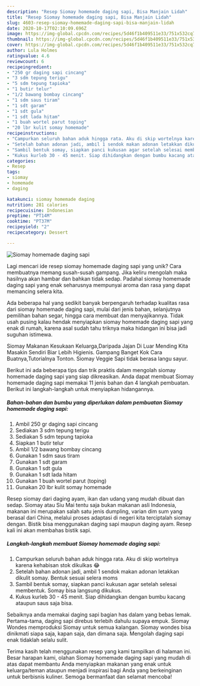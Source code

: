 ```yaml
---
description: "Resep Siomay homemade daging sapi, Bisa Manjain Lidah"
title: "Resep Siomay homemade daging sapi, Bisa Manjain Lidah"
slug: 4603-resep-siomay-homemade-daging-sapi-bisa-manjain-lidah
date: 2020-10-17T02:10:09.696Z
image: https://img-global.cpcdn.com/recipes/5d46f1b409511e33/751x532cq70/siomay-homemade-daging-sapi-foto-resep-utama.jpg
thumbnail: https://img-global.cpcdn.com/recipes/5d46f1b409511e33/751x532cq70/siomay-homemade-daging-sapi-foto-resep-utama.jpg
cover: https://img-global.cpcdn.com/recipes/5d46f1b409511e33/751x532cq70/siomay-homemade-daging-sapi-foto-resep-utama.jpg
author: Lula Holmes
ratingvalue: 4.6
reviewcount: 6
recipeingredient:
- "250 gr daging sapi cincang"
- "3 sdm tepung terigu"
- "5 sdm tepung tapioka"
- "1 butir telur"
- "1/2 bawang bombay cincang"
- "1 sdm saus tiram"
- "1 sdt garam"
- "1 sdt gula"
- "1 sdt lada hitam"
- "1 buah wortel parut toping"
- "20 lbr kulit somay homemade"
recipeinstructions:
- "Campurkan seluruh bahan aduk hingga rata. Aku di skip wortelnya karena kehabisan stok dikulkas 😂"
- "Setelah bahan adonan jadi, ambil 1 sendok makan adonan letakkan dikulit somay. Bentuk sesuai selera moms"
- "Sambil bentuk somay, siapkan panci kukusan agar setelah selesai membentuk. Somay bisa langsung dikukus."
- "Kukus kurleb 30 - 45 menit. Siap dihidangkan dengan bumbu kacang ataupun saus saja bisa."
categories:
- Resep
tags:
- siomay
- homemade
- daging

katakunci: siomay homemade daging 
nutrition: 281 calories
recipecuisine: Indonesian
preptime: "PT14M"
cooktime: "PT37M"
recipeyield: "2"
recipecategory: Dessert

---
```



![Siomay homemade daging sapi](https://img-global.cpcdn.com/recipes/5d46f1b409511e33/751x532cq70/siomay-homemade-daging-sapi-foto-resep-utama.jpg)

Lagi mencari ide resep siomay homemade daging sapi yang unik? Cara membuatnya memang susah-susah gampang. Jika keliru mengolah maka hasilnya akan hambar dan bahkan tidak sedap. Padahal siomay homemade daging sapi yang enak seharusnya mempunyai aroma dan rasa yang dapat memancing selera kita.

Ada beberapa hal yang sedikit banyak berpengaruh terhadap kualitas rasa dari siomay homemade daging sapi, mulai dari jenis bahan, selanjutnya pemilihan bahan segar, hingga cara membuat dan menyajikannya. Tidak usah pusing kalau hendak menyiapkan siomay homemade daging sapi yang enak di rumah, karena asal sudah tahu triknya maka hidangan ini bisa jadi suguhan istimewa.

Siomay Makanan Kesukaan Keluarga,Daripada Jajan Di Luar Mending Kita Masakin Sendiri Biar Lebih Higienis. Gampang Banget Kok Cara Buatnya,Tutorialnya Tonton. Siomay Veggie Sapi tidak berasa langu sayur.


Berikut ini ada beberapa tips dan trik praktis dalam mengolah siomay homemade daging sapi yang siap dikreasikan. Anda dapat membuat Siomay homemade daging sapi memakai 11 jenis bahan dan 4 langkah pembuatan. Berikut ini langkah-langkah untuk menyiapkan hidangannya.

<!--inarticleads1-->

##### Bahan-bahan dan bumbu yang diperlukan dalam pembuatan Siomay homemade daging sapi:

1. Ambil 250 gr daging sapi cincang
1. Sediakan 3 sdm tepung terigu
1. Sediakan 5 sdm tepung tapioka
1. Siapkan 1 butir telur
1. Ambil 1/2 bawang bombay cincang
1. Gunakan 1 sdm saus tiram
1. Gunakan 1 sdt garam
1. Gunakan 1 sdt gula
1. Gunakan 1 sdt lada hitam
1. Gunakan 1 buah wortel parut (toping)
1. Gunakan 20 lbr kulit somay homemade


Resep siomay dari daging ayam, ikan dan udang yang mudah dibuat dan sedap. Siomay atau Siu Mai tentu saja bukan makanan asli Indonesia, makanan ini merupakan salah satu jenis dumpling, varian dim sum yang berasal dari China, melalui proses adaptasi di negeri kita terciptalah siomay dengan. Bistik bisa menggunakan daging sapi maupun daging ayam. Resep kali ini akan membahas bistik sapi. 

<!--inarticleads2-->

##### Langkah-langkah membuat Siomay homemade daging sapi:

1. Campurkan seluruh bahan aduk hingga rata. Aku di skip wortelnya karena kehabisan stok dikulkas 😂
1. Setelah bahan adonan jadi, ambil 1 sendok makan adonan letakkan dikulit somay. Bentuk sesuai selera moms
1. Sambil bentuk somay, siapkan panci kukusan agar setelah selesai membentuk. Somay bisa langsung dikukus.
1. Kukus kurleb 30 - 45 menit. Siap dihidangkan dengan bumbu kacang ataupun saus saja bisa.


Sebaiknya anda memakai daging sapi bagian has dalam yang bebas lemak. Pertama-tama, daging sapi direbus terlebih dahulu supaya empuk. Siomay Wondes memproduksi Siomay untuk semua kalangan. Siomay wondes bisa dinikmati siapa saja, kapan saja, dan dimana saja. Mengolah daging sapi enak tidaklah selalu sulit. 

Terima kasih telah menggunakan resep yang kami tampilkan di halaman ini. Besar harapan kami, olahan Siomay homemade daging sapi yang mudah di atas dapat membantu Anda menyiapkan makanan yang enak untuk keluarga/teman ataupun menjadi inspirasi bagi Anda yang berkeinginan untuk berbisnis kuliner. Semoga bermanfaat dan selamat mencoba!
